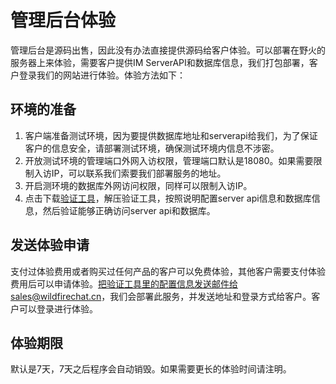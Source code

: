 # 管理后台体验
管理后台是源码出售，因此没有办法直接提供源码给客户体验。可以部署在野火的服务器上来体验，需要客户提供IM ServerAPI和数据库信息，我们打包部署，客户登录我们的网站进行体验。体验方法如下：

## 环境的准备
1. 客户端准备测试环境，因为要提供数据库地址和serverapi给我们，为了保证客户的信息安全，请部署测试环境，确保测试环境内信息不涉密。
2. 开放测试环境的管理端口外网入访权限，管理端口默认是18080。如果需要限制入访IP，可以联系我们索要我们部署服务的地址。
3. 开启测环境的数据库外网访问权限，同样可以限制入访IP。
4. 点击下载[验证工具](https://media.wfcoss.cn/firechat/admin-config-checker.tar.gz)，解压验证工具，按照说明配置server api信息和数据库信息，然后验证能够正确访问server api和数据库。

## 发送体验申请
支付过体验费用或者购买过任何产品的客户可以免费体验，其他客户需要支付体验费用后可以申请体验。把验证工具里的配置信息发送邮件给sales@wildfirechat.cn，我们会部署此服务，并发送地址和登录方式给客户。客户可以登录进行体验。

## 体验期限
默认是7天，7天之后程序会自动销毁。如果需要更长的体验时间请注明。
